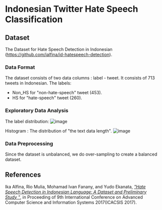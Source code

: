 # Indonesian Twitter Hate Speech Classification

## Dataset
The Dataset for Hate Speech Detection in Indonesian (https://github.com/ialfina/id-hatespeech-detection).

### Data Format
The dataset consists of two data columns : label - tweet. It consists of 713 tweets in Indonesian.
The labels:
- Non_HS for "non-hate-speech" tweet (453).
- HS for "hate-speech" tweet (260).

### Exploratory Data Analysis
The label distribution:
![image](https://user-images.githubusercontent.com/54148951/196093666-76586d09-1400-4522-a68b-b11716748ceb.png)

Histogram : The distribution of "the text data length".
![image](https://user-images.githubusercontent.com/54148951/196093453-d2f81067-7430-4e0b-a3e9-98b536cfedc2.png)

### Data Preprocessing
Since the dataset is unbalanced, we do over-sampling to create a balanced dataset.


## References
Ika Alfina, Rio Mulia, Mohamad Ivan Fanany, and Yudo Ekanata, [_"Hate Speech Detection in Indonesian Language: A Dataset and Preliminary Study
"_](https://ieeexplore.ieee.org/abstract/document/8355039), in Proceeding of 9th International Conference on Advanced Computer Science and Information Systems 2017(ICACSIS 2017).
